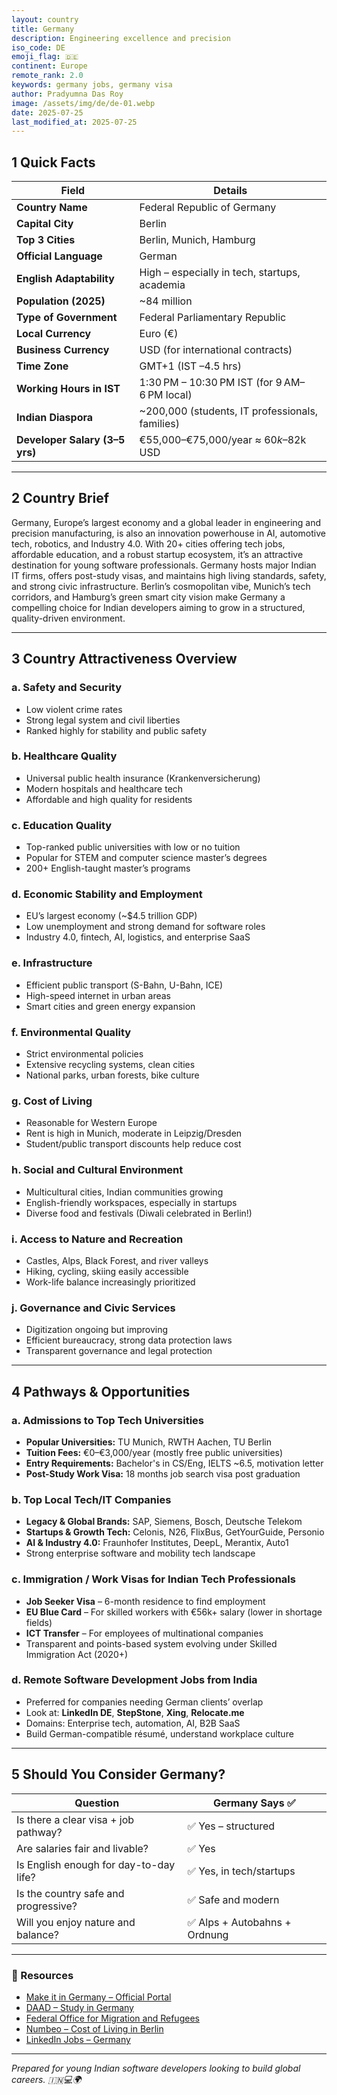 ```yaml
---
layout: country
title: Germany
description: Engineering excellence and precision
iso_code: DE
emoji_flag: 🇩🇪
continent: Europe
remote_rank: 2.0
keywords: germany jobs, germany visa
author: Pradyumna Das Roy
image: /assets/img/de/de-01.webp
date: 2025-07-25
last_modified_at: 2025-07-25
---
```


## 1 Quick Facts

| Field                          | Details                                         |
| ------------------------------ | ----------------------------------------------- |
| **Country Name**               | Federal Republic of Germany                     |
| **Capital City**               | Berlin                                          |
| **Top 3 Cities**               | Berlin, Munich, Hamburg                         |
| **Official Language**          | German                                          |
| **English Adaptability**       | High – especially in tech, startups, academia   |
| **Population (2025)**          | ~84 million                                     |
| **Type of Government**         | Federal Parliamentary Republic                  |
| **Local Currency**             | Euro (€)                                        |
| **Business Currency**          | USD (for international contracts)               |
| **Time Zone**                  | GMT+1 (IST –4.5 hrs)                            |
| **Working Hours in IST**       | 1:30 PM – 10:30 PM IST (for 9 AM–6 PM local)    |
| **Indian Diaspora**            | ~200,000 (students, IT professionals, families) |
| **Developer Salary (3–5 yrs)** | €55,000–€75,000/year ≈ $60k–$82k USD            |

---

## 2 Country Brief

Germany, Europe’s largest economy and a global leader in engineering and precision manufacturing, is also an innovation powerhouse in AI, automotive tech, robotics, and Industry 4.0. With 20+ cities offering tech jobs, affordable education, and a robust startup ecosystem, it’s an attractive destination for young software professionals. Germany hosts major Indian IT firms, offers post-study visas, and maintains high living standards, safety, and strong civic infrastructure. Berlin’s cosmopolitan vibe, Munich’s tech corridors, and Hamburg’s green smart city vision make Germany a compelling choice for Indian developers aiming to grow in a structured, quality-driven environment.

---

## 3 Country Attractiveness Overview

### a. Safety and Security

- Low violent crime rates
- Strong legal system and civil liberties
- Ranked highly for stability and public safety

### b. Healthcare Quality

- Universal public health insurance (Krankenversicherung)
- Modern hospitals and healthcare tech
- Affordable and high quality for residents

### c. Education Quality

- Top-ranked public universities with low or no tuition
- Popular for STEM and computer science master’s degrees
- 200+ English-taught master’s programs

### d. Economic Stability and Employment

- EU’s largest economy (~$4.5 trillion GDP)
- Low unemployment and strong demand for software roles
- Industry 4.0, fintech, AI, logistics, and enterprise SaaS

### e. Infrastructure

- Efficient public transport (S-Bahn, U-Bahn, ICE)
- High-speed internet in urban areas
- Smart cities and green energy expansion

### f. Environmental Quality

- Strict environmental policies
- Extensive recycling systems, clean cities
- National parks, urban forests, bike culture

### g. Cost of Living

- Reasonable for Western Europe
- Rent is high in Munich, moderate in Leipzig/Dresden
- Student/public transport discounts help reduce cost

### h. Social and Cultural Environment

- Multicultural cities, Indian communities growing
- English-friendly workspaces, especially in startups
- Diverse food and festivals (Diwali celebrated in Berlin!)

### i. Access to Nature and Recreation

- Castles, Alps, Black Forest, and river valleys
- Hiking, cycling, skiing easily accessible
- Work-life balance increasingly prioritized

### j. Governance and Civic Services

- Digitization ongoing but improving
- Efficient bureaucracy, strong data protection laws
- Transparent governance and legal protection

---

## 4 Pathways & Opportunities

### a. Admissions to Top Tech Universities

- **Popular Universities:** TU Munich, RWTH Aachen, TU Berlin
- **Tuition Fees:** €0–€3,000/year (mostly free public universities)
- **Entry Requirements:** Bachelor's in CS/Eng, IELTS ~6.5, motivation letter
- **Post-Study Work Visa:** 18 months job search visa post graduation

### b. Top Local Tech/IT Companies

- **Legacy & Global Brands:** SAP, Siemens, Bosch, Deutsche Telekom
- **Startups & Growth Tech:** Celonis, N26, FlixBus, GetYourGuide, Personio
- **AI & Industry 4.0:** Fraunhofer Institutes, DeepL, Merantix, Auto1
- Strong enterprise software and mobility tech landscape

### c. Immigration / Work Visas for Indian Tech Professionals

- **Job Seeker Visa** – 6-month residence to find employment
- **EU Blue Card** – For skilled workers with €56k+ salary (lower in shortage fields)
- **ICT Transfer** – For employees of multinational companies
- Transparent and points-based system evolving under Skilled Immigration Act (2020+)

### d. Remote Software Development Jobs from India

- Preferred for companies needing German clients’ overlap
- Look at: **LinkedIn DE**, **StepStone**, **Xing**, **Relocate.me**
- Domains: Enterprise tech, automation, AI, B2B SaaS
- Build German-compatible résumé, understand workplace culture

---

## 5 Should You Consider Germany?

| Question                               | Germany Says ✅               |
| -------------------------------------- | ----------------------------- |
| Is there a clear visa + job pathway?   | ✅ Yes – structured           |
| Are salaries fair and livable?         | ✅ Yes                        |
| Is English enough for day-to-day life? | ✅ Yes, in tech/startups      |
| Is the country safe and progressive?   | ✅ Safe and modern            |
| Will you enjoy nature and balance?     | ✅ Alps + Autobahns + Ordnung |

---

### 🔗 Resources

- [Make it in Germany – Official Portal](https://www.make-it-in-germany.com/en/)
- [DAAD – Study in Germany](https://www.daad.de/en/)
- [Federal Office for Migration and Refugees](https://www.bamf.de/EN/)
- [Numbeo – Cost of Living in Berlin](https://www.numbeo.com/cost-of-living/in/Berlin)
- [LinkedIn Jobs – Germany](https://www.linkedin.com/jobs/search/?location=Germany)

---

_Prepared for young Indian software developers looking to build global careers. 🇮🇳💻🌍_
